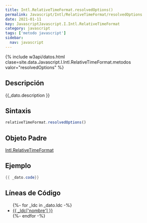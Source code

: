 ```yaml
---
title: Intl.RelativeTimeFormat.resolvedOptions()
permalink: Javascript/Intl/RelativeTimeFormat/resolvedOptions
date: 2021-01-11
key: JavascriptJavascript.I.Intl.RelativeTimeFormat
category: javascript
tags: ['metodo javascript']
sidebar: 
  nav: javascript
---
```


{% include w3api/datos.html clase=site.data.Javascript.I.Intl.RelativeTimeFormat.metodos valor="resolvedOptions" %}

## Descripción
{{_dato.description }}

## Sintaxis
~~~javascript
relativeTimeFormat.resolvedOptions()
~~~

## Objeto Padre
[Intl.RelativeTimeFormat](/Javascript/Intl/RelativeTimeFormat/)

## Ejemplo
~~~java
{{ _dato.code}}
~~~

## Líneas de Código
<ul>
{%- for _ldc in _dato.ldc -%}
   <li>
       <a href="{{_ldc['url'] }}">{{ _ldc['nombre'] }}</a>
   </li>
{%- endfor -%}
</ul>
